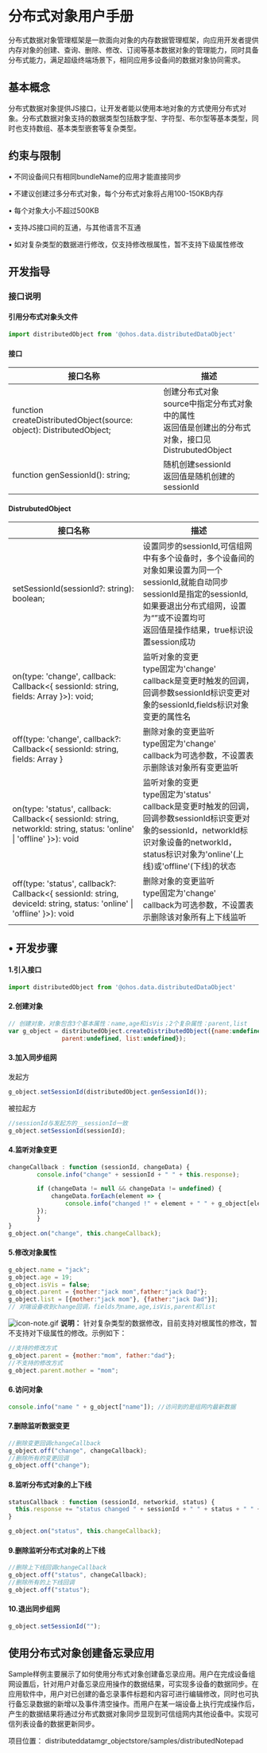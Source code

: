 # 分布式对象用户手册

分布式数据对象管理框架是一款面向对象的内存数据管理框架，向应用开发者提供内存对象的创建、查询、删除、修改、订阅等基本数据对象的管理能力，同时具备分布式能力，满足超级终端场景下，相同应用多设备间的数据对象协同需求。 

## 基本概念

分布式数据对象提供JS接口，让开发者能以使用本地对象的方式使用分布式对象。分布式数据对象支持的数据类型包括数字型、字符型、布尔型等基本类型，同时也支持数组、基本类型嵌套等复杂类型。

## 约束与限制

•	不同设备间只有相同bundleName的应用才能直接同步

•	不建议创建过多分布式对象，每个分布式对象将占用100-150KB内存

•	每个对象大小不超过500KB

•	支持JS接口间的互通，与其他语言不互通

•	如对复杂类型的数据进行修改，仅支持修改根属性，暂不支持下级属性修改

## 开发指导

### 接口说明

#### 引用分布式对象头文件

```js
import distributedObject from '@ohos.data.distributedDataObject'
```

#### 接口

| 接口名称                                                     | 描述                                                         |
| ------------------------------------------------------------ | ------------------------------------------------------------ |
| function createDistributedObject(source: object): DistributedObject; | 创建分布式对象<br>source中指定分布式对象中的属性<br>返回值是创建出的分布式对象，接口见DistrubutedObject |
| function genSessionId(): string;                             | 随机创建sessionId<br>返回值是随机创建的sessionId             |

#### DistrubutedObject

| 接口名称                                                     | 描述                                                         |
| ------------------------------------------------------------ | ------------------------------------------------------------ |
| setSessionId(sessionId?: string): boolean;                   | 设置同步的sessionId,可信组网中有多个设备时，多个设备间的对象如果设置为同一个sessionId,就能自动同步<br>sessionId是指定的sessionId,如果要退出分布式组网，设置为“”或不设置均可<br>返回值是操作结果，true标识设置session成功 |
| on(type: 'change', callback: Callback<{ sessionId: string, fields: Array<string> }>): void; | 监听对象的变更<br>type固定为'change'<br>callback是变更时触发的回调，回调参数sessionId标识变更对象的sessionId,fields标识对象变更的属性名 |
| off(type: 'change', callback?: Callback<{ sessionId: string, fields: Array<string> } | 删除对象的变更监听<br>type固定为'change'<br>callback为可选参数，不设置表示删除该对象所有变更监听 |
| on(type: 'status', callback: Callback<{ sessionId: string, networkId: string, status: 'online' \| 'offline' }>): void | 监听对象的变更<br/>type固定为'status'<br/>callback是变更时触发的回调，回调参数sessionId标识变更对象的sessionId，networkId标识对象设备的networkId，status标识对象为'online'(上线)或'offline'(下线)的状态 |
| off(type: 'status', callback?: Callback<{ sessionId: string, deviceId: string, status: 'online' \| 'offline' }>): void | 删除对象的变更监听<br/>type固定为'change'<br/>callback为可选参数，不设置表示删除该对象所有上下线监听 |

## •	开发步骤

 #### 1.引入接口
```js
import distributedObject from '@ohos.data.distributedDataObject'
```

  #### 2.创建对象
```js
// 创建对象，对象包含3个基本属性：name,age和isVis；2个复杂属性：parent,list
var g_object = distributedObject.createDistributedObject({name:undefined, age:undefined, isVis:true, 
               parent:undefined, list:undefined});
```
 #### 3.加入同步组网

发起方

```js
g_object.setSessionId(distributedObject.genSessionId());
```

被拉起方

```js
//sessionId与发起方的__sessionId一致
g_object.setSessionId(sessionId);
```



 #### 4.监听对象变更

```js
changeCallback : function (sessionId, changeData) {
        console.info("change" + sessionId + " " + this.response);

        if (changeData != null && changeData != undefined) {
            changeData.forEach(element => {
                console.info("changed !" + element + " " + g_object[element]);
        });
        }
} 
g_object.on("change", this.changeCallback);
```
#### 5.修改对象属性

```js
g_object.name = "jack";
g_object.age = 19;
g_object.isVis = false; 
g_object.parent = {mother:"jack mom",father:"jack Dad"};
g_object.list = [{mother:"jack mom"}, {father:"jack Dad"}];
// 对端设备收到change回调，fields为name,age,isVis,parent和list
```
![icon-note.gif](https://gitee.com/li_juntao/docs/raw/master/zh-cn/application-dev/database/public_sys-resources/icon-note.gif) **说明：** 针对复杂类型的数据修改，目前支持对根属性的修改，暂不支持对下级属性的修改。示例如下：

```js
//支持的修改方式
g_object.parent = {mother:"mom", father:"dad"};
//不支持的修改方式
g_object.parent.mother = "mom";
```

#### 6.访问对象

```js
console.info("name " + g_object["name"]); //访问到的是组网内最新数据
```
#### 7.删除监听数据变更

```js
//删除变更回调changeCallback
g_object.off("change", changeCallback);
//删除所有的变更回调
g_object.off("change"); 
```

#### 8.监听分布式对象的上下线

```js
statusCallback : function (sessionId, networkid, status) {
  this.response += "status changed " + sessionId + " " + status + " " + networkId;
}

g_object.on("status", this.changeCallback);
```

#### 9.删除监听分布式对象的上下线

```js
//删除上下线回调changeCallback
g_object.off("status", changeCallback);
//删除所有的上下线回调
g_object.off("status");
```

#### 10.退出同步组网

```js
g_object.setSessionId("");
```

## 使用分布式对象创建备忘录应用

Sample样例主要展示了如何使用分布式对象创建备忘录应用。用户在完成设备组网设置后，针对用户对备忘录应用操作的数据结果，可实现多设备的数据同步。在应用软件中，用户对已创建的备忘录事件标题和内容可进行编辑修改，同时也可执行备忘录数据的新增以及事件清空操作。而用户在某一端设备上执行完成操作后，产生的数据结果将通过分布式数据对象同步显现到可信组网内其他设备中。实现可信列表设备的数据更新同步。

项目位置： distributeddatamgr_objectstore/samples/distributedNotepad 